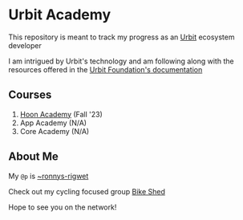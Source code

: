 # Urbit Academy
This repository is meant to track my progress as an [Urbit](https://urbit.org/) ecosystem developer

I am intrigued by Urbit's technology and am following along with the resources offered in the [Urbit Foundation's documentation](https://docs.urbit.org/courses/urbit-academy)

## Courses
1. [Hoon Academy](./hoon-academy/README.md) (Fall '23)
2. App Academy (N/A)
3. Core Academy (N/A)

## About Me
My `@p` is [~ronnys-rigwet](https://network.urbit.org/~ronnys-rigwet)

Check out my cycling focused group [Bike Shed](https://join.tlon.io/ronnys-rigwet-bike-shed)

Hope to see you on the network!
